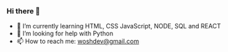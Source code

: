 ### Hi there 👋

- 🌱 I’m currently learning HTML, CSS JavaScript, NODE, SQL and REACT
- 🤔 I’m looking for help with Python
- 📫 How to reach me: woshdev@gmail.com
